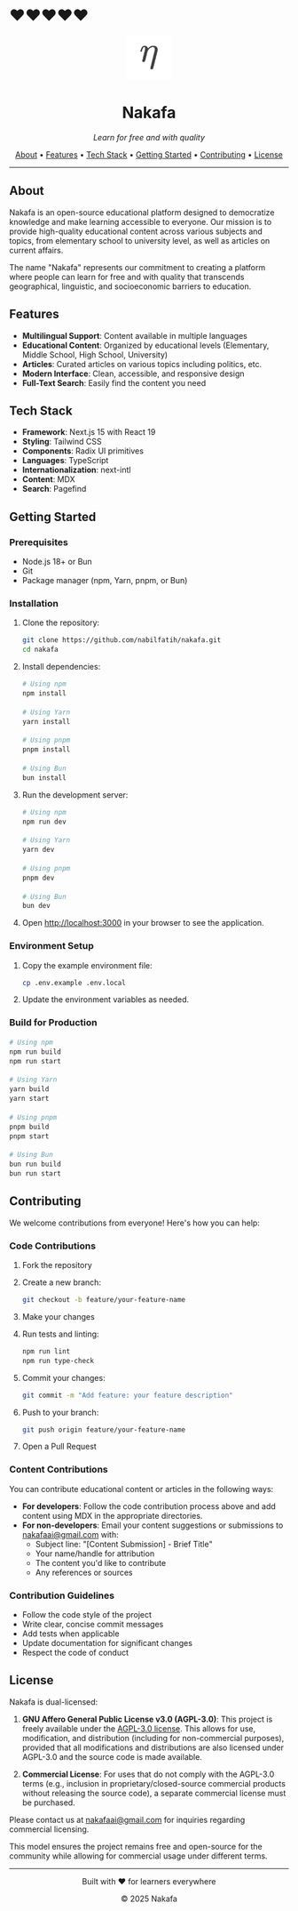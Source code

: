 # ❤️❤️❤️❤️❤️

<p align="center">
  <img src="public/logo.svg" alt="Nakafa Logo" width="80" height="80">
</p>

<h1 align="center">Nakafa</h1>
<p align="center"><em>Learn for free and with quality</em></p>

<p align="center">
  <a href="#about">About</a> •
  <a href="#features">Features</a> •
  <a href="#tech-stack">Tech Stack</a> •
  <a href="#getting-started">Getting Started</a> •
  <a href="#contributing">Contributing</a> •
  <a href="#license">License</a>
</p>

---

## About

Nakafa is an open-source educational platform designed to democratize knowledge and make learning accessible to everyone. Our mission is to provide high-quality educational content across various subjects and topics, from elementary school to university level, as well as articles on current affairs.

The name "Nakafa" represents our commitment to creating a platform where people can learn for free and with quality that transcends geographical, linguistic, and socioeconomic barriers to education.

## Features

- **Multilingual Support**: Content available in multiple languages
- **Educational Content**: Organized by educational levels (Elementary, Middle School, High School, University)
- **Articles**: Curated articles on various topics including politics, etc.
- **Modern Interface**: Clean, accessible, and responsive design
- **Full-Text Search**: Easily find the content you need

## Tech Stack

- **Framework**: Next.js 15 with React 19
- **Styling**: Tailwind CSS
- **Components**: Radix UI primitives
- **Languages**: TypeScript
- **Internationalization**: next-intl
- **Content**: MDX
- **Search**: Pagefind

## Getting Started

### Prerequisites

- Node.js 18+ or Bun
- Git
- Package manager (npm, Yarn, pnpm, or Bun)

### Installation

1. Clone the repository:

   ```bash
   git clone https://github.com/nabilfatih/nakafa.git
   cd nakafa
   ```

2. Install dependencies:

   ```bash
   # Using npm
   npm install

   # Using Yarn
   yarn install

   # Using pnpm
   pnpm install

   # Using Bun
   bun install
   ```

3. Run the development server:

   ```bash
   # Using npm
   npm run dev

   # Using Yarn
   yarn dev

   # Using pnpm
   pnpm dev

   # Using Bun
   bun dev
   ```

4. Open [http://localhost:3000](http://localhost:3000) in your browser to see the application.

### Environment Setup

1. Copy the example environment file:

   ```bash
   cp .env.example .env.local
   ```

2. Update the environment variables as needed.

### Build for Production

```bash
# Using npm
npm run build
npm run start

# Using Yarn
yarn build
yarn start

# Using pnpm
pnpm build
pnpm start

# Using Bun
bun run build
bun run start
```

## Contributing

We welcome contributions from everyone! Here's how you can help:

### Code Contributions

1. Fork the repository
2. Create a new branch:

   ```bash
   git checkout -b feature/your-feature-name
   ```

3. Make your changes
4. Run tests and linting:

   ```bash
   npm run lint
   npm run type-check
   ```

5. Commit your changes:

   ```bash
   git commit -m "Add feature: your feature description"
   ```

6. Push to your branch:

   ```bash
   git push origin feature/your-feature-name
   ```

7. Open a Pull Request

### Content Contributions

You can contribute educational content or articles in the following ways:

- **For developers**: Follow the code contribution process above and add content using MDX in the appropriate directories.
- **For non-developers**: Email your content suggestions or submissions to <nakafaai@gmail.com> with:
  - Subject line: "[Content Submission] - Brief Title"
  - Your name/handle for attribution
  - The content you'd like to contribute
  - Any references or sources

### Contribution Guidelines

- Follow the code style of the project
- Write clear, concise commit messages
- Add tests when applicable
- Update documentation for significant changes
- Respect the code of conduct

## License

Nakafa is dual-licensed:

1.  **GNU Affero General Public License v3.0 (AGPL-3.0)**: This project is freely available under the [AGPL-3.0 license](./LICENSE). This allows for use, modification, and distribution (including for non-commercial purposes), provided that all modifications and distributions are also licensed under AGPL-3.0 and the source code is made available.

2.  **Commercial License**: For uses that do not comply with the AGPL-3.0 terms (e.g., inclusion in proprietary/closed-source commercial products without releasing the source code), a separate commercial license must be purchased.

Please contact us at <nakafaai@gmail.com> for inquiries regarding commercial licensing.

This model ensures the project remains free and open-source for the community while allowing for commercial usage under different terms.

---

<p align="center">Built with ❤️ for learners everywhere</p>
<p align="center">© 2025 Nakafa</p>

